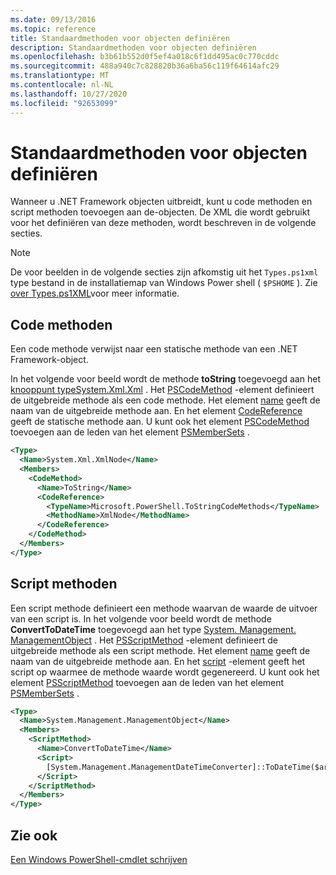```yaml
---
ms.date: 09/13/2016
ms.topic: reference
title: Standaardmethoden voor objecten definiëren
description: Standaardmethoden voor objecten definiëren
ms.openlocfilehash: b3b61b552d0f5ef4a018c6f1dd495ac0c770cddc
ms.sourcegitcommit: 488a940c7c828820b36a6ba56c119f64614afc29
ms.translationtype: MT
ms.contentlocale: nl-NL
ms.lasthandoff: 10/27/2020
ms.locfileid: "92653099"
---
```

# <a name="defining-default-methods-for-objects"></a>Standaardmethoden voor objecten definiëren

Wanneer u .NET Framework objecten uitbreidt, kunt u code methoden en script methoden toevoegen aan de-objecten.
De XML die wordt gebruikt voor het definiëren van deze methoden, wordt beschreven in de volgende secties.

> [!NOTE]
> De voor beelden in de volgende secties zijn afkomstig uit het `Types.ps1xml` type bestand in de installatiemap van Windows Power shell ( `$PSHOME` ). Zie [over Types.ps1XML](/powershell/module/microsoft.powershell.core/about/about_types.ps1xml)voor meer informatie.

## <a name="code-methods"></a>Code methoden

Een code methode verwijst naar een statische methode van een .NET Framework-object.

In het volgende voor beeld wordt de methode **toString** toegevoegd aan het [ knooppunt typeSystem.Xml.Xml](/dotnet/api/System.Xml.XmlNode) . Het [PSCodeMethod](/dotnet/api/system.management.automation.pscodemethod) -element definieert de uitgebreide methode als een code methode. Het element [name](/dotnet/api/system.management.automation.psmemberinfo.name?view=pscore-6.2.0#System_Management_Automation_PSMemberInfo_Name) geeft de naam van de uitgebreide methode aan. En het element [CodeReference](/dotnet/api/system.management.automation.pscodemethod.codereference?view=pscore-6.2.0#System_Management_Automation_PSCodeMethod_CodeReference) geeft de statische methode aan. U kunt ook het element [PSCodeMethod](/dotnet/api/system.management.automation.pscodemethod) toevoegen aan de leden van het element [PSMemberSets](/dotnet/api/system.management.automation.psmemberset?view=pscore-6.2.0) .

```xml
<Type>
  <Name>System.Xml.XmlNode</Name>
  <Members>
    <CodeMethod>
      <Name>ToString</Name>
      <CodeReference>
        <TypeName>Microsoft.PowerShell.ToStringCodeMethods</TypeName>
        <MethodName>XmlNode</MethodName>
      </CodeReference>
    </CodeMethod>
  </Members>
</Type>
```

## <a name="script-methods"></a>Script methoden

Een script methode definieert een methode waarvan de waarde de uitvoer van een script is. In het volgende voor beeld wordt de methode **ConvertToDateTime** toegevoegd aan het type [System. Management. ManagementObject](/dotnet/api/System.Management.ManagementObject) . Het [PSScriptMethod](/dotnet/api/system.management.automation.psscriptmethod?view=pscore-6.2.0) -element definieert de uitgebreide methode als een script methode. Het element [name](/dotnet/api/system.management.automation.psmemberinfo.name?view=pscore-6.2.0#System_Management_Automation_PSMemberInfo_Name) geeft de naam van de uitgebreide methode aan. En het [script](/dotnet/api/system.management.automation.psscriptmethod.script?view=pscore-6.2.0#System_Management_Automation_PSScriptMethod_Script) -element geeft het script op waarmee de methode waarde wordt gegenereerd. U kunt ook het element [PSScriptMethod](/dotnet/api/system.management.automation.psscriptmethod?view=pscore-6.2.0) toevoegen aan de leden van het element [PSMemberSets](/dotnet/api/system.management.automation.psmemberset?view=pscore-6.2.0) .

```xml
<Type>
  <Name>System.Management.ManagementObject</Name>
  <Members>
    <ScriptMethod>
      <Name>ConvertToDateTime</Name>
      <Script>
        [System.Management.ManagementDateTimeConverter]::ToDateTime($args[0])
      </Script>
    </ScriptMethod>
  </Members>
</Type>
```

## <a name="see-also"></a>Zie ook

[Een Windows PowerShell-cmdlet schrijven](./writing-a-windows-powershell-cmdlet.md)
